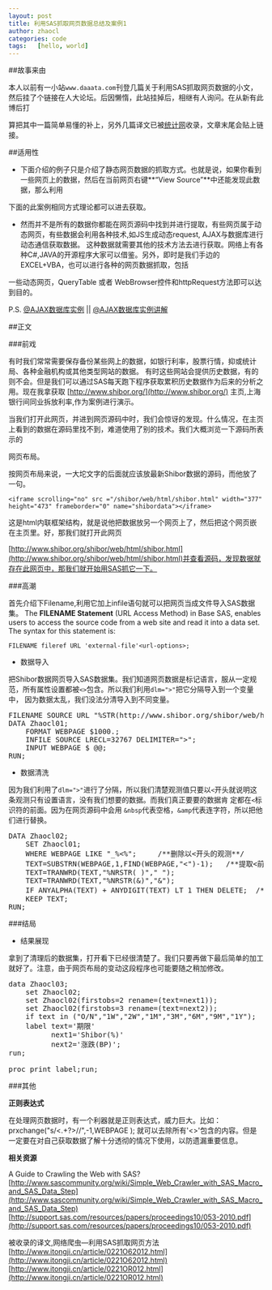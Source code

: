 ```yaml
---
layout: post
title: 利用SAS抓取网页数据总结及案例1
author: zhaocl
categories: code
tags:   [hello, world]
---
```


##故事来由

本人以前有一小站`www.daaata.com`刊登几篇关于利用SAS抓取网页数据的小文，然后挂了个链接在人大论坛。后因懒惰，此站挂掉后，相继有人询问。在从新有此博后打

算把其中一篇简单易懂的补上，另外几篇译文已被[统计网](http://itongji.cn/)收录，文章末尾会贴上链接。

##适用性

*  下面介绍的例子只是介绍了静态网页数据的抓取方式。也就是说，如果你看到一些网页上的数据，然后在当前网页右键**“View Source”**中还能发现此数据，那么利用

下面的此案例相同方式理论都可以进去获取。

*  然而并不是所有的数据你都能在网页源码中找到并进行提取，有些网页属于动态网页，有些数据会利用各种技术,如JS生成动态request, AJAX与数据库进行动态通信获取数据。
这种数据就需要其他的技术方法去进行获取。网络上有各种C#,JAVA的开源程序大家可以借鉴。另外，即时是我们手边的EXCEL+VBA，也可以进行各种的网页数据抓取，包括

一些动态网页，QueryTable 或者 WebBrowser控件和httpRequest方法即可以达到目的。

P.S. [@AJAX数据库实例](http://www.w3school.com.cn/tiy/t.asp?f=ajax_database) || [@AJAX数据库实例讲解](http://www.w3school.com.cn/ajax/ajax_database.asp)


##正文

###前戏

有时我们常常需要保存备份某些网上的数据，如银行利率，股票行情，抑或统计局、各种金融机构或其他类型网站的数据。
有时这些网站会提供历史数据，有的则不会。但是我们可以通过SAS每天跑下程序获取累积历史数据作为后来的分析之用。现在我拿获取 
[http://www.shibor.org/](http://www.shibor.org/) 主页,上海银行间同业拆放利率,作为案例进行演示。

当我们打开此网页，并进到网页源码中时，我们会惊讶的发现。什么情况，在主页上看到的数据在源码里找不到，难道使用了别的技术。我们大概浏览一下源码所表示的

网页布局。


按网页布局来说，一大坨文字的后面就应该放最新Shibor数据的源码，而他放了一句。

    <iframe scrolling="no" src ="/shibor/web/html/shibor.html" width="377" height="473" frameborder="0" name="shibordata"></iframe>


这是html内联框架结构，就是说他把数据放另一个网页上了，然后把这个网页嵌在主页里。好，那我们就打开此网页

[http://www.shibor.org/shibor/web/html/shibor.html](http://www.shibor.org/shibor/web/html/shibor.html)并查看源码，发现数据就存在此网页中，那我们就开始用SAS抓它一下。

###高潮

首先介绍下Filename,利用它加上infile语句就可以把网页当成文件导入SAS数据集。
The **FILENAME Statement** (URL Access Method) in Base SAS, enables users to access the source code from a web site and read it into a data set. The syntax for this statement is: 

    FILENAME fileref URL 'external-file'<url-options>;


*  数据导入

把Shibor数据网页导入SAS数据集。我们知道网页数据是标记语言，服从一定规范，所有属性设置都被`<>`包含。所以我们利用`dlm=">"`把它分隔导入到一个变量中，
因为数据太乱，我们没法分清导入到不同变量。

<pre>
FILENAME SOURCE URL "%STR(http://www.shibor.org/shibor/web/html/shibor.html)" DEBUG;
DATA Zhaocl01;
	FORMAT WEBPAGE $1000.;
	INFILE SOURCE LRECL=32767 DELIMITER=">";
	INPUT WEBPAGE $ @@;
RUN;
</pre>

*  数据清洗

因为我们利用了`dlm=">"`进行了分隔，所以我们清楚观测值只要以`<`开头就说明这条观测只有设置语言，没有我们想要的数据。而我们真正要要的数据肯
定都在`<`标识符的前面。因为在网页源码中会用 `&nbsp`代表空格，`&amp`代表连字符，所以把他们进行替换。

<pre>
DATA Zhaocl02;
	SET Zhaocl01;
	WHERE WEBPAGE LIKE "_%<%";     /**删除以<开头的观测**/
	TEXT=SUBSTRN(WEBPAGE,1,FIND(WEBPAGE,"<")-1);   /**提取<前面的字符串**/
	TEXT=TRANWRD(TEXT,"%NRSTR(&nbsp;)"," ");
	TEXT=TRANWRD(TEXT,"%NRSTR(&amp;)","&");
	IF ANYALPHA(TEXT) + ANYDIGIT(TEXT) LT 1 THEN DELETE;  /**保留有效观测**/
	KEEP TEXT;
RUN;
</pre>

###结局

*  结果展现

拿到了清理后的数据集，打开看下已经很清楚了。我们只要再做下最后简单的加工就好了。注意，由于网页布局的变动这段程序也可能要随之稍加修改。

<pre>
data Zhaocl03;  
    set Zhaocl02;
    set Zhaocl02(firstobs=2 rename=(text=next1));  
    set Zhaocl02(firstobs=3 rename=(text=next2));  
    if text in ("O/N","1W","2W","1M","3M","6M","9M","1Y");  
    label text='期限'            
          next1='Shibor(%)'       
          next2='涨跌(BP)';   
run; 
 
proc print label;run;
</pre>


###其他

**正则表达式**

在处理网页数据时，有一个利器就是正则表达式，威力巨大。比如：
    prxchange("s/<.+?>//",-1,WEBPAGE ); 
就可以去除所有'<>'包含的内容。但是一定要在对自己获取数据了解十分透彻的情况下使用，以防遗漏重要信息。

**相关资源**

A Guide to Crawling the Web with SAS?
[http://www.sascommunity.org/wiki/Simple_Web_Crawler_with_SAS_Macro_and_SAS_Data_Step](http://www.sascommunity.org/wiki/Simple_Web_Crawler_with_SAS_Macro_and_SAS_Data_Step)
[http://support.sas.com/resources/papers/proceedings10/053-2010.pdf](http://support.sas.com/resources/papers/proceedings10/053-2010.pdf)

被收录的译文,网络爬虫—利用SAS抓取网页方法
[http://www.itongji.cn/article/0221O62012.html](http://www.itongji.cn/article/0221O62012.html)
[http://www.itongji.cn/article/0221OR012.html](http://www.itongji.cn/article/0221OR012.html)
